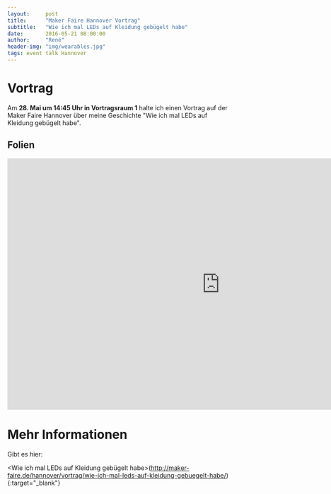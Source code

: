 ```yaml
---
layout:     post
title:      "Maker Faire Hannover Vortrag"
subtitle:   "Wie ich mal LEDs auf Kleidung gebügelt habe"
date:       2016-05-21 08:00:00
author:     "René"
header-img: "img/wearables.jpg"
tags: event talk Hannover
---
```

# Vortrag

Am __28. Mai um 14:45 Uhr in Vortragsraum 1__ halte ich einen Vortrag auf der Maker Faire Hannover über meine Geschichte "Wie ich mal LEDs auf Kleidung gebügelt habe".

## Folien

<div class="VideoWrapper">
<iframe src="https://docs.google.com/presentation/d/1n5pxFRZzwHBaK-e5WfqwJPhPS652koAyY5zK8ySh1ow/embed?start=false&loop=false&delayms=10000" frameborder="0" width="960" height="569" allowfullscreen="true" mozallowfullscreen="true" webkitallowfullscreen="true"></iframe>
</div>

# Mehr Informationen

Gibt es hier:

<Wie ich mal LEDs auf Kleidung gebügelt habe>(http://maker-faire.de/hannover/vortrag/wie-ich-mal-leds-auf-kleidung-gebuegelt-habe/){:target="_blank"}
